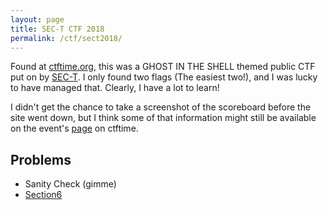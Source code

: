 ```yaml
---
layout: page
title: SEC-T CTF 2018
permalink: /ctf/sect2018/
---
```

Found at [ctftime.org](https://ctftime.org), this was a GHOST IN THE SHELL
themed public CTF put on by [SEC-T](https://www.sec-t.org). I only found two
flags (The easiest two!), and I was lucky to have managed that. Clearly, I have
a lot to learn!

I didn't get the chance to take a screenshot of the scoreboard before the site
went down, but I think some of that information might still be available on the
event's [page](https://ctftime.org/event/668/) on ctftime.

## Problems ##

+ Sanity Check (gimme)
+ [Section6](section6)

